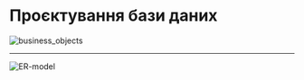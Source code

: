 # Проєктування бази даних

![business_objects](http://www.plantuml.com/plantuml/proxy?cache=no&src=https://raw.githubusercontent.com/IKerrigan/Project_management_system/master/src/uml/business_objects)
***

![ER-model](http://www.plantuml.com/plantuml/proxy?cache=no&src=https://raw.githubusercontent.com/IKerrigan/Project_management_system/master/src/uml/ER-model)
